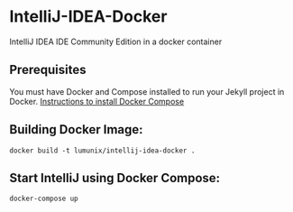 # IntelliJ-IDEA-Docker
IntelliJ IDEA IDE Community Edition in a docker container


## Prerequisites
 You must have Docker and Compose installed to run your Jekyll project in Docker.
 [Instructions to install Docker Compose](https://docs.docker.com/compose/install/)

## Building Docker Image:
```
docker build -t lumunix/intellij-idea-docker .
```


## Start IntelliJ using Docker Compose:
```
docker-compose up
```
